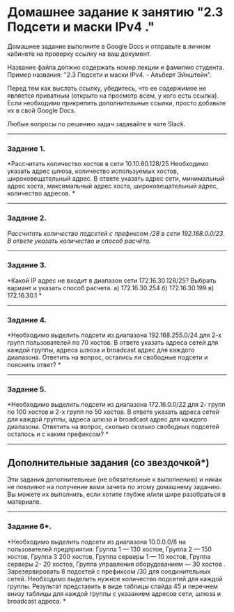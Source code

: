 # Домашнее задание к занятию "2.3 Подсети и маски IPv4  ."

Домашнее задание выполните в Google Docs и отправьте в личном кабинете на проверку ссылку на ваш документ.

Название файла должно содержать номер лекции и фамилию студента. Пример названия: "2.3 Подсети и маски IPv4. - Альберт Эйнштейн".

Перед тем как выслать ссылку, убедитесь, что ее содержимое не является приватным (открыто на просмотр всем, у кого есть ссылка). 
Если необходимо прикрепить дополнительные ссылки, просто добавьте их в свой Google Docs.

Любые вопросы по решению задач задавайте в чате Slack.

---

### Задание 1.



*Рассчитать количество хостов в сети 10.10.80.128/25 Необходимо указать адрес шлюза, количество используемых хостов, широковещательный адрес. В ответе указать адрес сети, минимальный адрес хоста, максимальный адрес хоста, широковещательный адрес, количество адресов.
*


---

### Задание 2.



*Рассчитать количество подсетей с префиксом /28 в сети 192.168.0.0/23. В ответе указать количество и способ расчёта.*

---

### Задание 3.



*Какой IP адрес не входит в диапазон сети 172.16.30.128/25? Выбрать вариант и указать способ расчета.
а) 172.16.30.254
б) 172.16.30.199
в) 172.16.30.1
*

---

### Задание 4.



*Необходимо выделить подсети из диапазона 192.168.255.0/24 для 2-х групп пользователей по 70 хостов. В ответе указать адреса сетей для каждой группы, адреса шлюза и broadcast адрес для каждого диапазона. Ответить на вопрос, остались ли свободные подсети и пояснить ответ?
*

---

### Задание 5.



*Необходимо выделить подсети из диапазона 172.16.0.0/22 для 2- групп по 100 хостов и 2-х групп по 50 хостов. В ответе указать адреса сетей для каждой группы, адреса шлюза и broadcast адрес для каждого диапазона. Ответить на вопрос, сколько сколько свободных подсетей осталось и с каким префиксом?
*

---

## Дополнительные задания (со звездочкой*)

Эти задания дополнительные (не обязательные к выполнению) и никак не повлияют на получение вами зачета по этому домашнему заданию. Вы можете их выполнить, если хотите глубже и/или шире разобраться в материале.

---

### Задание 6*.
*Необходимо выделить подсети из диапазона 10.0.0.0/8 на пользователей предприятия: Группа 1 — 130 хостов, Группа 2 — 150 хостов, Группа 3 200 хостов, Группа серверы 1 — 10 хостов, Группа серверы 2- 20 хостов, Группа управления оборудованием — 30 хостов . Зарезервировать 8 подсетей с префиксом /30 для соединительных сетей. Необходимо выделить нужное количество подсетей для каждой группы. Результат представить в виде таблицы слайда 45 и перечнем внизу таблицы  для каждой группы с указанием адресов сети,  шлюза и broadcast адреса. 
*

